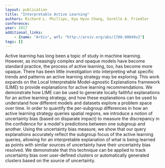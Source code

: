 ```yaml
---
layout: publication
title: "Interpretable Active Learning"
authors: Richard L. Phillips, Kyu Hyun Chang, Sorelle A. Friedler
conference: 
year: 2017
additional_links: 
    - {name: "ArXiv", url: "http://arxiv.org/abs/1708.00049v2"}
tags: []
---
```

Active learning has long been a topic of study in machine learning. However,
as increasingly complex and opaque models have become standard practice, the
process of active learning, too, has become more opaque. There has been little
investigation into interpreting what specific trends and patterns an active
learning strategy may be exploring. This work expands on the Local
Interpretable Model-agnostic Explanations framework (LIME) to provide
explanations for active learning recommendations. We demonstrate how LIME can
be used to generate locally faithful explanations for an active learning
strategy, and how these explanations can be used to understand how different
models and datasets explore a problem space over time. In order to quantify the
per-subgroup differences in how an active learning strategy queries spatial
regions, we introduce a notion of uncertainty bias (based on disparate impact)
to measure the discrepancy in the confidence for a model's predictions between
one subgroup and another. Using the uncertainty bias measure, we show that our
query explanations accurately reflect the subgroup focus of the active learning
queries, allowing for an interpretable explanation of what is being learned as
points with similar sources of uncertainty have their uncertainty bias
resolved. We demonstrate that this technique can be applied to track
uncertainty bias over user-defined clusters or automatically generated clusters
based on the source of uncertainty.